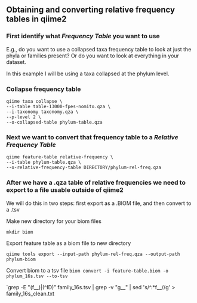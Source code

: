 ## Obtaining and converting relative frequency tables in qiime2


### First identify what *Frequency Table* you want to use
E.g., do you want to use a collapsed taxa frequency table to look at just the phyla or families present? Or do you want to look at everything in your dataset.

In this example I will be using a taxa collapsed at the phylum level.

### Collapse frequency table

```
qiime taxa collapse \
--i-table table-13000-fpes-nomito.qza \
--i-taxonomy taxonomy.qza \
--p-level 2 \
--o-collapsed-table phylum-table.qza
```

### Next we want to convert that frequency table to a *Relative Frequency Table*


```
qiime feature-table relative-frequency \
--i-table phylum-table.qza \
--o-relative-frequency-table DIRECTORY/phylum-rel-freq.qza 
```

### After we have a .qza table of relative frequencies we need to export to a file usable outside of qiime2

We will do this in two steps: first export as a .BIOM file, and then convert to a .tsv

Make new directory for your biom files

`mkdir biom`

Export feature table as a biom file to new directory

```qiime tools export --input-path phylum-rel-freq.qza --output-path phylum-biom```


Convert biom to a tsv file
```biom convert -i feature-table.biom -o phylum_16s.tsv --to-tsv```

`grep -E "(f__)|(^ID)” family_16s.tsv | grep -v "g__" | sed 's/^.*f__//g' > family_16s_clean.txt

